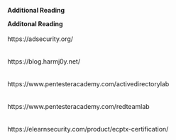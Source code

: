 **Additional Reading**
</head><body><b>Additonal Reading</b><br/>
<br/>
https://adsecurity.org/<br/>
<br/>
<br/>
https://blog.harmj0y.net/<br/>
<br/>
<br/>
https://www.pentesteracademy.com/activedirectorylab<br/>
<br/>
<br/>
https://www.pentesteracademy.com/redteamlab<br/>
<br/>
<br/>
https://elearnsecurity.com/product/ecptx-certification/<br/>
<br/>
<br/>
<br/>
